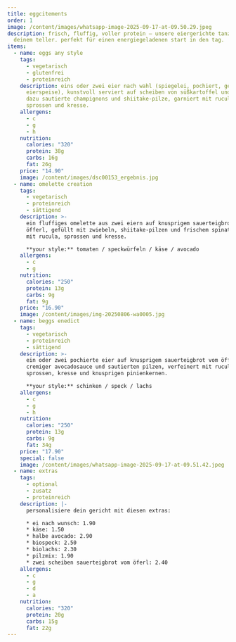 ```yaml
---
title: eggcitements
order: 1
image: /content/images/whatsapp-image-2025-09-17-at-09.50.29.jpeg
description: frisch, fluffig, voller protein – unsere eiergerichte tanzen auf
  deinem teller. perfekt für einen energiegeladenen start in den tag.
items:
  - name: eggs any style
    tags:
      - vegetarisch
      - glutenfrei
      - proteinreich
    description: eins oder zwei eier nach wahl (spiegelei, pochiert, gekocht oder
      eierspeise), kunstvoll serviert auf scheiben von süßkartoffel und avocado.
      dazu sautierte champignons und shiitake-pilze, garniert mit rucula,
      sprossen und kresse.
    allergens:
      - c
      - g
      - h
    nutrition:
      calories: "320"
      protein: 38g
      carbs: 16g
      fat: 26g
    price: "14.90"
    image: /content/images/dsc00153_ergebnis.jpg
  - name: omelette creation
    tags:
      - vegetarisch
      - proteinreich
      - sättigend
    description: >-
      ein fluffiges omelette aus zwei eiern auf knusprigem sauerteigbrot vom
      öfferl, gefüllt mit zwiebeln, shiitake-pilzen und frischem spinat. gekrönt
      mit rucula, sprossen und kresse.

      **your style:** tomaten / speckwürfeln / käse / avocado
    allergens:
      - c
      - g
    nutrition:
      calories: "250"
      protein: 13g
      carbs: 9g
      fat: 9g
    price: "16.90"
    image: /content/images/img-20250806-wa0005.jpg
  - name: beggs enedict
    tags:
      - vegetarisch
      - proteinreich
      - sättigend
    description: >-
      ein oder zwei pochierte eier auf knusprigem sauerteigbrot vom öfferl, mit
      cremiger avocadosauce und sautierten pilzen, verfeinert mit rucula,
      sprossen, kresse und knusprigen pinienkernen.

      **your style:** schinken / speck / lachs
    allergens:
      - c
      - g
      - h
    nutrition:
      calories: "250"
      protein: 13g
      carbs: 9g
      fat: 34g
    price: "17.90"
    special: false
    image: /content/images/whatsapp-image-2025-09-17-at-09.51.42.jpeg
  - name: extras
    tags:
      - optional
      - zusatz
      - proteinreich
    description: |-
      personalisiere dein gericht mit diesen extras:

      * ei nach wunsch: 1.90
      * käse: 1.50
      * halbe avocado: 2.90
      * biospeck: 2.50
      * biolachs: 2.30
      * pilzmix: 1.90
      * zwei scheiben sauerteigbrot vom öferl: 2.40
    allergens:
      - c
      - g
      - d
      - a
    nutrition:
      calories: "320"
      protein: 20g
      carbs: 15g
      fat: 22g
---
```

